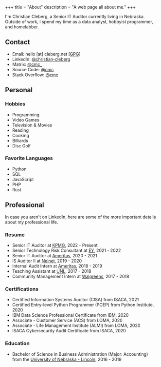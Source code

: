 +++
title = "About"
description = "A web page all about me."
+++

I'm Christian Cleberg, a Senior IT Auditor currently living in Nebraska. Outside
of work, I spend my time as a data analyst, hobbyist programmer, and homelabber.

## Contact

- Email: hello [at] cleberg.net [[GPG](https://cleberg.net/gpg.txt)]
- LinkedIn: [@christian-cleberg](https://linkedin.com/in/christian-cleberg/)
- Matrix: [@cmc_](https://matrix.to/#/@cmc_:matrix.org)
- Source Code: [@cmc](https://sr.ht/~cmc/)
- Stack Overflow: [@cmc](https://stackoverflow.com/users/12566804/kaizoku)

## Personal

### Hobbies

- Programming
- Video Games
- Television & Movies
- Reading
- Cooking
- Billiards
- Disc Golf

### Favorite Languages

- Python
- SQL
- JavaScript
- PHP
- Rust

## Professional

In case you aren't on LinkedIn, here are some of the more important details
about my professional life.

### Resume

- Senior IT Auditor at [KPMG](https://en.wikipedia.org/wiki/KPMG), 2022 -
  Present
- Senior Technology Risk Consultant at
  [EY](https://en.wikipedia.org/wiki/Ernst_%26_Young), 2021 - 2022
- Senior IT Auditor at [Ameritas](https://en.wikipedia.org/wiki/Ameritas),
  2020 - 2021
- IS Auditor II at [Nelnet](https://en.wikipedia.org/wiki/Nelnet), 2019 - 2020
- Internal Audit Intern at [Ameritas](https://en.wikipedia.org/wiki/Ameritas),
  2018 - 2019
- Teaching Assistant at
  [UNL](https://en.wikipedia.org/wiki/University_of_Nebraska%E2%80%93Lincoln),
  2017 - 2018
- Community Management Intern at
  [Walgreens](https://en.wikipedia.org/wiki/Walgreens), 2017 - 2018

### Certifications

- Certified Information Systems Auditor (CISA) from ISACA, 2021
- Certified Entry-level Python Programmer (PCEP) from Python Institute, 2020
- IBM Data Science Professional Certificate from IBM, 2020
- Associate - Customer Service (ACS) from LOMA, 2020
- Associate - Life Management Institute (ALMI) from LOMA, 2020
- ISACA Cybersecurity Audit Certificate from ISACA, 2020

### Education

- Bachelor of Science in Business Administration (Major: Accounting) from the
  [University of Nebraska - Lincoln](https://en.wikipedia.org/wiki/University_of_Nebraska%E2%80%93Lincoln),
  2016 - 2019
